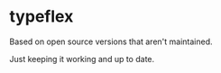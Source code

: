 # typeflex

Based on open source versions that aren't maintained.

Just keeping it working and up to date.

